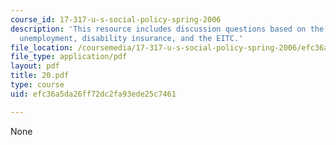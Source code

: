 ```yaml
---
course_id: 17-317-u-s-social-policy-spring-2006
description: 'This resource includes discussion questions based on the working years:
  unemployment, disability insurance, and the EITC.'
file_location: /coursemedia/17-317-u-s-social-policy-spring-2006/efc36a5da26ff72dc2fa93ede25c7461_20.pdf
file_type: application/pdf
layout: pdf
title: 20.pdf
type: course
uid: efc36a5da26ff72dc2fa93ede25c7461

---
```

None